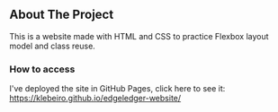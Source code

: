 <!-- ABOUT THE PROJECT -->
## About The Project

This is a website made with HTML and CSS to practice Flexbox layout model and class reuse.

### How to access

I've deployed the site in GitHub Pages, click here to see it: https://klebeiro.github.io/edgeledger-website/